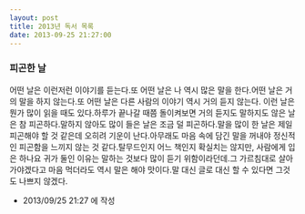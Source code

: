 ```yaml
---
layout: post
title: 2013년 독서 목록
date: 2013-09-25 21:27:00
---
```


### 피곤한 날

어떤 날은 이런저런 이야기를 듣는다.또 어떤 날은 나 역시 많은 말을 한다.어떤 날은 거의 말을 하지 않는다.또 어떤 날은 다른 사람의 이야기 역시 거의 듣지 않는다. 이런 날은 뭔가 많이 읽을 때도 있다.하루가 끝나갈 때쯤 돌이켜보면 거의 듣지도 말하지도 않은 날은 참 피곤하다.말하지 않아도 많이 들은 날은 조금 덜 피곤하다.말을 많이 한 날은 제일 피곤해야 할 것 같은데 오히려 기운이 난다.아무래도 마음 속에 담긴 말을 꺼내야 정신적인 피곤함을 느끼지 않는 것 같다.탈무드인지 어느 책인지 확실치는 않지만, 사람에게 입은 하나요 귀가 둘인 이유는 말하는 것보다 많이 듣기 위함이라던데.그 가르침대로 살아가야겠다고 마음 먹더라도 역시 말은 해야 맛이다.말 대신 글로 대신 할 수 있다면 그것도 나쁘지 않겠다.



- 2013/09/25 21:27 에 작성